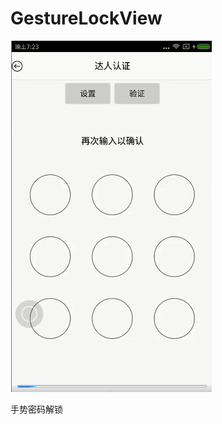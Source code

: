 # GestureLockView
![image](https://github.com/xbcq/GestureLockView/blob/master/GestureLockView/test.gif)

<p class="p2"><span class="s1">手势密码解锁</span></p>

